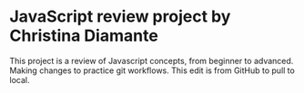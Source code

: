 # JavaScript review project by Christina Diamante
This project is a review of Javascript concepts, from beginner to advanced.
Making changes to practice git workflows.
This edit is from GitHub to pull to local.
